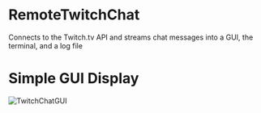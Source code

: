# RemoteTwitchChat
Connects to the Twitch.tv API and streams chat messages into a GUI, the terminal, and a log file

# Simple GUI Display
![TwitchChatGUI](https://user-images.githubusercontent.com/73450165/150878483-9886432f-6859-473b-b554-67709625a27b.PNG)
